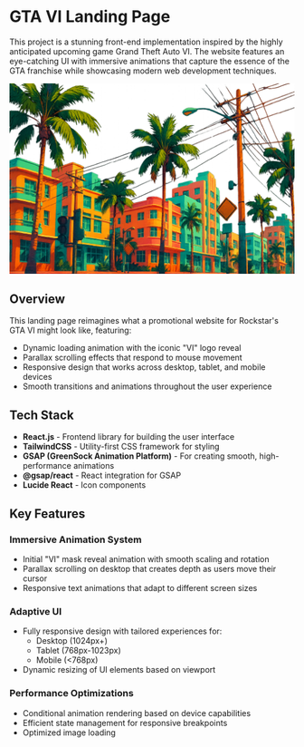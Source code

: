 # GTA VI Landing Page 

This project is a stunning front-end implementation inspired by the highly anticipated upcoming game Grand Theft Auto VI. The website features an eye-catching UI with immersive animations that capture the essence of the GTA franchise while showcasing modern web development techniques.

![GTA VI Preview](./public/bg.png)

## Overview

This landing page reimagines what a promotional website for Rockstar's GTA VI might look like, featuring:

- Dynamic loading animation with the iconic "VI" logo reveal
- Parallax scrolling effects that respond to mouse movement
- Responsive design that works across desktop, tablet, and mobile devices
- Smooth transitions and animations throughout the user experience

## Tech Stack

- **React.js** - Frontend library for building the user interface
- **TailwindCSS** - Utility-first CSS framework for styling
- **GSAP (GreenSock Animation Platform)** - For creating smooth, high-performance animations
- **@gsap/react** - React integration for GSAP
- **Lucide React** - Icon components

## Key Features

### Immersive Animation System
- Initial "VI" mask reveal animation with smooth scaling and rotation
- Parallax scrolling on desktop that creates depth as users move their cursor
- Responsive text animations that adapt to different screen sizes

### Adaptive UI
- Fully responsive design with tailored experiences for:
  - Desktop (1024px+)
  - Tablet (768px-1023px)
  - Mobile (<768px)
- Dynamic resizing of UI elements based on viewport

### Performance Optimizations
- Conditional animation rendering based on device capabilities
- Efficient state management for responsive breakpoints
- Optimized image loading
